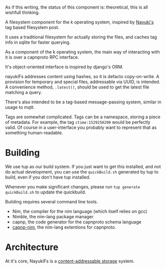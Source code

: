 As if this writing, the status of this component is: theoretical, this is all
wishfull thinking.

A filesystem component for the k operating system, inspired by
[Nayuki's](https://www.nayuki.io/page/designing-better-file-organization-around-tags-not-hierarchies)
tag based filesystem post.

It uses a traditional filesystem for actually storing the files, and caches tag
info in sqlite for faster querying.

As a component of the k operating system, the main way of interacting with it is
over a capnproto RPC interface.

It's object-oriented interface is inspired by django's ORM.

nayukiFs addresses content using hashes, so it is defacto copy-on-write. A
provision for temporary and special files, addressable via UUID, is intended.
A convenience method, `.latest()`, should be used to get the latest file
matching a query.

There's also intended to be a tag-based message-passing system, similar in usage
to mqtt.

Tags are somewhat complicated. Tags can be a namespace, storing a piece of
metadata. For example, the tag `ctime:1529250290` would be perfectly valid. Of
course in a user-interface you probably want to represent that as something
human-readable.

# Building

We use tup as our build system. If you just want to get this installed, and not
do actual development, you can use the `quickBuild.sh` generated by tup to
build, even if you don't have tup installed.

Whenever you make significant changes, please run `tup generate quickBuild.sh`
to update the quickbuild.

Building requires several command line tools.

 * Nim, the compiler for the nim language (which itself relies on gcc)
 * Nimble, the nim-lang package manager
 * capnp, the code generator for the capnproto schema language
 * [capnp-nim](https://github.com/zielmicha/capnp.nim), the nim-lang extentions
   for capnproto. 

# Architecture

At it's core, NayukiFs is a [content-addressable
storage](https://en.wikipedia.org/wiki/Content-addressable_storage) system.
